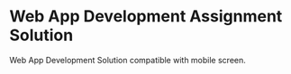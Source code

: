 # Web App Development Assignment Solution


Web App Development Solution compatible with mobile screen.
